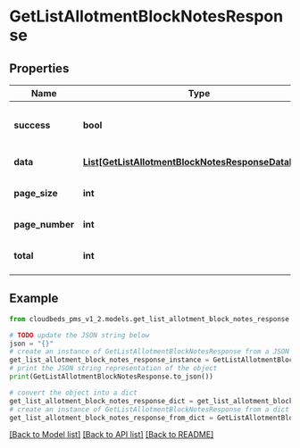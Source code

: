 # GetListAllotmentBlockNotesResponse


## Properties

Name | Type | Description | Notes
------------ | ------------- | ------------- | -------------
**success** | **bool** | Returns if the request could be completed | [optional] 
**data** | [**List[GetListAllotmentBlockNotesResponseDataInner]**](GetListAllotmentBlockNotesResponseDataInner.md) | List of notes | [optional] 
**page_size** | **int** | Number of Notes per Page | [optional] 
**page_number** | **int** | Current page | [optional] 
**total** | **int** | Total number of Notes | [optional] 

## Example

```python
from cloudbeds_pms_v1_2.models.get_list_allotment_block_notes_response import GetListAllotmentBlockNotesResponse

# TODO update the JSON string below
json = "{}"
# create an instance of GetListAllotmentBlockNotesResponse from a JSON string
get_list_allotment_block_notes_response_instance = GetListAllotmentBlockNotesResponse.from_json(json)
# print the JSON string representation of the object
print(GetListAllotmentBlockNotesResponse.to_json())

# convert the object into a dict
get_list_allotment_block_notes_response_dict = get_list_allotment_block_notes_response_instance.to_dict()
# create an instance of GetListAllotmentBlockNotesResponse from a dict
get_list_allotment_block_notes_response_from_dict = GetListAllotmentBlockNotesResponse.from_dict(get_list_allotment_block_notes_response_dict)
```
[[Back to Model list]](../README.md#documentation-for-models) [[Back to API list]](../README.md#documentation-for-api-endpoints) [[Back to README]](../README.md)


